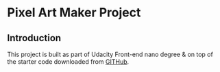 # Pixel Art Maker Project

## Introduction

This project is built as part of Udacity Front-end nano degree & on top of the starter code downloaded from [GITHub](https://github.com/udacity/project-pixel-art-maker-starter).
